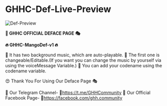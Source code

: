 # GHHC-Def-Live-Preview
![Def-Preview](https://user-images.githubusercontent.com/80751079/116964418-491f6700-accd-11eb-998c-ef55c99da3fd.png)

**📢 GHHC OFFICIAL DEFACE PAGE 🎭**

**🔥 GHHC-MangoDef-v1 🔥**

🎯 It has two background music, which are auto-playable.
🎯 The first one is changeable/Editable.(If you want you can change the music by yourself via using the voiceMessage Variable.)
🎯 You can add your codename using the codename variable.

<!--************************************************-->
<!--||||||||||||||||||||||||||||||||||||||||||||||||-->
<!--|||||||||Modified & Bug Fixed By: xRoot00|||||||||-->
<!--||||||||||||||||||||||||||||||||||||||||||||||||-->
<!--|||||||||||Created By: AnonHaxor007|||||||||||||-->
<!--||||||||||||||||||||||||||||||||||||||||||||||||-->
<!--|||||Inspired From Old One by Sourov Sarker|||||-->
<!--||||||||||||||||||||||||||||||||||||||||||||||||-->
<!--||||||||Cursor Designed By: Crypt1cSoul|||||||||-->
<!--||||||||||||||||||||||||||||||||||||||||||||||||-->
<!--||||||||||||Logo Designed By: U2603|||||||||||||-->
<!--||||||||||||||||||||||||||||||||||||||||||||||||-->
<!--|\/\/\/\/\/\/\/\/\/\/\/\/\/\/\/\/\/\/\/\/\/\/\/|-->
<!--|||||COPYRIGHT: Gray Hat Hacker's Community||||||-->
<!--|\/\/\/\/\/\/\/\/\/\/\/\/\/\/\/\/\/\/\/\/\/\/\/|-->
<!--||||||||||||||||||||||||||||||||||||||||||||||||-->



😍 Thank You For Using Our Deface Page 🎭

📌 Our Telegram Channel- 🔗https://t.me/GHHCommunity
📌 Our Official Facebook Page- 🔗https://facebook.com/ghh.community
